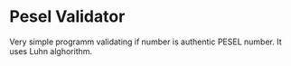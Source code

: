# Pesel Validator #

Very simple programm validating if number is authentic PESEL number. It uses Luhn alghorithm.
